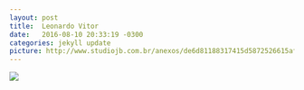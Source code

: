 ```yaml
---
layout: post
title:  Leonardo Vitor
date:   2016-08-10 20:33:19 -0300
categories: jekyll update
picture: http://www.studiojb.com.br/anexos/de6d81188317415d5872526615afe51f7cfd5025%20(1).jpeg
---
```

<img src=http://www.studiojb.com.br/anexos/de6d81188317415d5872526615afe51f7cfd5025%20(1).jpeg>